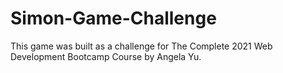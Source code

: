 # Simon-Game-Challenge

This game was built as a challenge for The Complete 2021 Web Development Bootcamp Course by Angela Yu.
